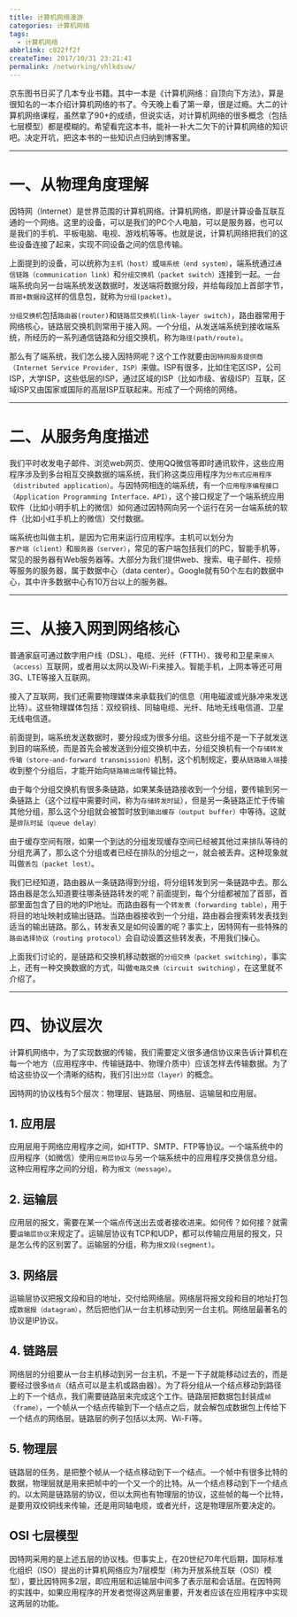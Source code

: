 ```yaml
---
title: 计算机网络漫游
categories: 计算机网络
tags:
  - 计算机网络
abbrlink: c022ff2f
createTime: 2017/10/31 23:21:41
permalink: /networking/vhlkdsuw/
---
```


京东图书日买了几本专业书籍。其中一本是《计算机网络：自顶向下方法》，算是很知名的一本介绍计算机网络的书了。今天晚上看了第一章，很是过瘾。大二的计算机网络课程，虽然拿了90+的成绩，但说实话，对计算机网络的很多概念（包括七层模型）都是模糊的。希望看完这本书，能补一补大二欠下的计算机网络的知识吧。决定开坑，把这本书的一些知识点归纳到博客里。



<!-- more -->

---


# 一、从物理角度理解

因特网（Internet）是世界范围的计算机网络。计算机网络，即是计算设备互联互通的一个网络。这里的设备，可以是我们的PC个人电脑，可以是服务器，也可以是我们的手机、平板电脑、电视、游戏机等等。也就是说，计算机网络把我们的这些设备连接了起来，实现不同设备之间的信息传输。

上面提到的设备，可以统称为`主机（host）`或`端系统（end system）`，端系统通过`通信链路（communication link）`和`分组交换机（packet switch）`连接到一起。一台端系统向另一台端系统发送数据时，发送端将数据分段，并给每段加上首部字节，`首部+数据段`这样的信息包，就称为`分组(packet)`。

`分组交换机`包括`路由器(router)`和`链路层交换机(link-layer switch)`，路由器常用于网络核心，链路层交换机则常用于接入网。一个分组，从发送端系统到接收端系统，所经历的一系列通信链路和分组交换机，称为`路径(path/route)`。

那么有了端系统，我们怎么接入因特网呢？这个工作就要由`因特网服务提供商（Internet Service Provider, ISP）`来做。ISP有很多，比如住宅区ISP，公司ISP，大学ISP，这些低层的ISP，通过区域的ISP（比如市级、省级ISP）互联，区域ISP又由国家或国际的高层ISP互联起来。形成了一个网络的网络。


---

# 二、从服务角度描述

我们平时收发电子邮件、浏览web网页、使用QQ微信等即时通讯软件，这些应用程序涉及到多台相互交换数据的端系统，我们称这类应用程序为`分布式应用程序（distributed application）`。与因特网相连的端系统，有一个`应用程序编程接口（Application Programming Interface，API）`，这个接口规定了一个端系统应用软件（比如小明手机上的微信）如何通过因特网向另一个运行在另一台端系统的软件（比如小红手机上的微信）交付数据。

端系统也叫做主机，是因为它用来运行应用程序。主机可以划分为`客户端（client）`和`服务器（server）`，常见的客户端包括我们的PC，智能手机等，常见的服务器有Web服务器等。大部分为我们提供web、搜索、电子邮件、视频等服务的服务器，属于数据中心（data center）。Google就有50个左右的数据中心，其中许多数据中心有10万台以上的服务器。


---

# 三、从接入网到网络核心


普通家庭可通过数字用户线（DSL）、电缆、光纤（FTTH）、拨号和卫星来`接入（access）`互联网，或者用以太网以及Wi-Fi来接入。智能手机，上网本等还可用3G、LTE等接入互联网。

接入了互联网，我们还需要物理媒体来承载我们的信息（用电磁波或光脉冲来发送比特）。这些物理媒体包括：双绞铜线、同轴电缆、光纤、陆地无线电信道、卫星无线电信道。

前面提到，端系统发送数据时，要分段成为很多分组。这些分组不是一下子就发送到目的端系统，而是首先会被发送到分组交换机中去，分组交换机有一个`存储转发传输（store-and-forward transmission）`机制，这个机制规定，要从`链路输入端`接收到整个分组后，才能开始向`链路输出端`传输比特。

由于每个分组交换机有很多条链路，如果某条链路接收到一个分组，要传输到另一条链路上（这个过程中需要时间，称为`存储转发时延`），但是另一条链路正忙于传输其他分组，那么这个分组就会被暂时放到`输出缓存（output buffer）`中等待。这就是`排队时延（queue delay）`

由于缓存空间有限，如果一个到达的分组发现缓存空间已经被其他过来排队等待的分组充满了，那么这个分组或者已经在排队的分组之一，就会被丢弃。这种现象就叫做`丢包（packet lost）`。

我们已经知道，路由器从一条链路得到分组，将分组转发到另一条链路中去。那么路由器是怎么知道要往哪条链路转发的呢？前面提到，每个分组都被加了首部，首部里面包含了目的地的IP地址。而路由器有一个`转发表（forwarding table）`，用于将目的地址映射成输出链路。当路由器接收到一个分组，路由器会搜索转发表找到适当的输出链路。那么，转发表又是如何设置的呢？事实上，因特网有一些特殊的`路由选择协议（routing protocol）`会自动设置这些转发表，不用我们操心。

上面我们讨论的，是链路和交换机移动数据的`分组交换（packet switching）`，事实上，还有一种交换数据的方式，叫做`电路交换（circuit switching）`，在这里就不介绍了。


---

# 四、协议层次

计算机网络中，为了实现数据的传输，我们需要定义很多通信协议来告诉计算机在每一个地方（应用程序中、传输链路中、物理介质中）应该怎样去传输数据。为了给这些协议一个清晰的结构，我们引出`分层（layer）`的概念。

因特网的协议栈有5个层次：物理层、链路层、网络层、运输层和应用层。

## 1. 应用层

应用层用于网络应用程序之间，如HTTP、SMTP、FTP等协议。一个端系统中的应用程序（如微信）使用`应用层协议`与另一个端系统中的应用程序交换信息分组。这种应用程序之间的分组，称为`报文（message）`。

## 2. 运输层

应用层的报文，需要在某一个端点传送出去或者接收进来。如何传？如何接？就需要`运输层协议`来规定了。运输层协议有TCP和UDP，都可以传输应用层的报文，只是怎么传的区别罢了。运输层的分组，称为`报文段(segment)`。

## 3. 网络层

运输层协议把报文段和目的地址，交付给网络层。网络层将报文段和目的地址打包成`数据报（datagram）`，然后把他们从一台主机移动到另一台主机。网络层最著名的协议是IP协议。

## 4. 链路层

网络层的分组要从一台主机移动到另一台主机，不是一下子就能移动过去的，而是要经过很多`结点`（结点可以是主机或路由器）。为了将分组从一个结点移动到路径上的下一个结点，我们需要链路层来完成这个工作。链路层把数据包封装成`帧（frame）`，一个帧从一个结点传输到下一个结点之后，就会解包成数据包上传给下一个结点的网络层。链路层的例子包括以太网、Wi-Fi等。

## 5. 物理层

链路层的任务，是把整个帧从一个结点移动到下一个结点。一个帧中有很多比特的数据，物理层就是用来把帧中的一个又一个的比特。从一个结点移动到下一个结点的。以太网是链路层的协议，但以太网也有物理层的协议，这些帧的每一个比特，是要用双绞铜线来传输，还是用同轴电缆，或者光纤，这是物理层所要决定的。

## OSI 七层模型

因特网采用的是上述五层的协议栈。但事实上，在20世纪70年代后期，国际标准化组织（ISO）提出的计算机网络应为7层模型（称为开放系统互联（OSI）模型），要比因特网多2层，即应用层和运输层中间多了表示层和会话层。在因特网的实践中，如果应用程序的开发者觉得这两层重要，开发者应该在应用程序中实现这两层的功能。

